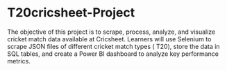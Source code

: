 # T20cricsheet-Project
The objective of this project is to scrape, process, analyze, and visualize cricket match data available at Cricsheet. Learners will use Selenium to scrape JSON files of different cricket match types ( T20), store the data in SQL tables, and create a Power BI dashboard to analyze key performance metrics.

